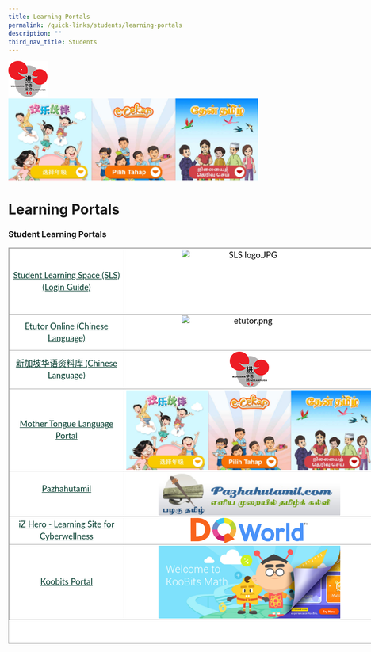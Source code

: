 ```yaml
---
title: Learning Portals
permalink: /quick-links/students/learning-portals
description: ""
third_nav_title: Students
---
```

![](/images/mandarin-campaign-logo.png)![](/images/MTL.jpg)


# **Learning Portals**

### Student Learning Portals

<table style="margin: auto; outline: 0px; padding: 0px; border-collapse: collapse; clear: both; border: 1px solid rgb(170, 170, 170); color: rgb(0, 0, 0); font-family: Lato, sans-serif; font-size: 17px; font-style: normal; font-variant-ligatures: normal; font-variant-caps: normal; font-weight: 400; letter-spacing: normal; orphans: 2; text-align: left; text-transform: none; white-space: normal; widows: 2; word-spacing: 0px; -webkit-text-stroke-width: 0px; background-color: rgb(255, 255, 255); text-decoration-thickness: initial; text-decoration-style: initial; text-decoration-color: initial; width: 740px; height: 800px;" class="ive_eobj_center iveo_table ives_tab_simple3"><tbody style="margin: 0px; outline: 0px; padding: 0px;"><tr style="margin: 0px; outline: 0px; padding: 0px;"><td style="margin: 0px; outline: 0px; padding: 2px; text-align: center; border: 1px solid rgb(170, 170, 170);"><div style="margin: 0px; outline: 0px; padding: 0px; line-height: 24px !important; color: rgb(0, 0, 0); font-family: Lato, sans-serif; font-size: 17px; font-weight: 400; text-align: center;"><a style="margin: 0px; outline: 0px; padding: 0px; color: rgb(3, 60, 46); text-decoration: underline;" target="_blank" href="https://vle.learning.moe.edu.sg/login">Student Learning Space (SLS)</a></div><div style="margin: 0px; outline: 0px; padding: 0px; line-height: 24px !important; color: rgb(0, 0, 0); font-family: Lato, sans-serif; font-size: 17px; font-weight: 400; text-align: center;"><a style="margin: 0px; outline: 0px; padding: 0px; color: rgb(3, 60, 46); text-decoration: underline;" target="_blank" href="https://static.learning.moe.edu.sg/UserGuide/login-troubleshooting.html">(Login Guide)</a></div></td><td style="margin: 0px; outline: 0px; padding: 2px; text-align: center; border: 1px solid rgb(170, 170, 170);" width="500px;"><img style="margin: auto; outline: 0px; padding: 0px; border: none; max-width: 100%; clear: both; display: block; width: 273px; height: 128px;" class="ive_eobj_center" alt="SLS logo.JPG" src="https://xishanpri.moe.edu.sg/qql/slot/u1226/SLS%20logo.JPG"></td></tr><tr style="margin: 0px; outline: 0px; padding: 0px;"><td style="margin: 0px; outline: 0px; padding: 2px; text-align: center; border: 1px solid rgb(170, 170, 170);"><div style="margin: 0px; outline: 0px; padding: 0px; line-height: 24px !important; color: rgb(0, 0, 0); font-family: Lato, sans-serif; font-size: 17px; font-weight: 400; text-align: center;"><a style="margin: 0px; outline: 0px; padding: 0px; color: rgb(3, 60, 46); text-decoration: underline;" target="_blank" href="https://www.ezhishi.net/Contents/">Etutor Online (Chinese Language)</a></div></td><td style="margin: 0px; outline: 0px; padding: 2px; text-align: center; border: 1px solid rgb(170, 170, 170);"><img style="margin: auto; outline: 0px; padding: 0px; border: none; max-width: 100%; clear: both; display: block; width: 273px; height: 68px;" class="ive_eobj_center" alt="etutor.png" src="https://xishanpri.moe.edu.sg/qql/slot/u540/Revamp%202018/Quick%20Links/Students/etutor.png"></td></tr><tr style="margin: 0px; outline: 0px; padding: 0px;"><td style="margin: 0px; outline: 0px; padding: 2px; text-align: center; border: 1px solid rgb(170, 170, 170);"><div style="margin: 0px; outline: 0px; padding: 0px; line-height: 24px !important; color: rgb(0, 0, 0); font-family: Lato, sans-serif; font-size: 17px; font-weight: 400; text-align: center;"><a style="margin: 0px; outline: 0px; padding: 0px; color: rgb(3, 60, 46); text-decoration: underline;" target="_blank" href="https://www.languagecouncils.sg/mandarin/ch/learning-resources/singaporean-mandarin-database/search?search=&amp;category=&amp;alp=e&amp;sortby=a-z&amp;page=1">新加坡华语资料库 (Chinese Language)</a></div></td><td style="margin: 0px; outline: 0px; padding: 2px; text-align: center; border: 1px solid rgb(170, 170, 170);"><img style="margin: auto; outline: 0px; padding: 0px; border: none; max-width: 25%; clear: both; display: block;" class="ive_eobj_center" alt="mandarin-campaign-logo.png" src="/images/mandarin-campaign-logo.png"></td></tr><tr style="margin: 0px; outline: 0px; padding: 0px;"><td style="margin: 0px; outline: 0px; padding: 2px; text-align: center; border: 1px solid rgb(170, 170, 170);"><div style="margin: 0px; outline: 0px; padding: 0px; line-height: 24px !important; color: rgb(0, 0, 0); font-family: Lato, sans-serif; font-size: 17px; font-weight: 400; text-align: center;"><a style="margin: 0px; outline: 0px; padding: 0px; color: rgb(3, 60, 46); text-decoration: underline;" target="_blank" href="https://www.mtl.moe.edu.sg/">Mother Tongue Language Portal</a></div></td><td style="margin: 0px; outline: 0px; padding: 2px; text-align: center; border: 1px solid rgb(170, 170, 170);"><img style="margin: auto; outline: 0px; padding: 0px; border: none; max-width: 100%; clear: both; display: block; width: 497px; height: 161px;" class="ive_eobj_center" alt="MTL.JPG" width="100%" src="/images/MTL.jpg"></td></tr><tr style="margin: 0px; outline: 0px; padding: 0px;"><td style="margin: 0px; outline: 0px; padding: 2px; text-align: center; border: 1px solid rgb(170, 170, 170);"><div style="margin: 0px; outline: 0px; padding: 0px; line-height: 24px !important; color: rgb(0, 0, 0); font-family: Lato, sans-serif; font-size: 17px; font-weight: 400; text-align: center;"><a style="margin: 0px; outline: 0px; padding: 0px; color: rgb(3, 60, 46); text-decoration: underline;" target="_blank" href="https://pazhahutamil.com/login/index.php">Pazhahutamil</a></div><br style="margin: 0px; outline: 0px; padding: 0px;"></td><td style="margin: 0px; outline: 0px; padding: 2px; text-align: center; border: 1px solid rgb(170, 170, 170);"><img style="margin: auto; outline: 0px; padding: 0px; border: none; max-width: 100%; clear: both; display: block; width: 367px; height: 87px;" class="ive_eobj_center" alt="Pazhahutamil Logo.PNG" src="/images/Pazhahutamil%20Logo.png"></td></tr><tr style="margin: 0px; outline: 0px; padding: 0px;"><td style="margin: 0px; outline: 0px; padding: 2px; text-align: center; border: 1px solid rgb(170, 170, 170);"><div style="margin: 0px; outline: 0px; padding: 0px; line-height: 24px !important; color: rgb(0, 0, 0); font-family: Lato, sans-serif; font-size: 17px; font-weight: 400; text-align: center;"><a style="margin: 0px; outline: 0px; padding: 0px; color: rgb(3, 60, 46); text-decoration: underline;" target="_blank" href="https://www.dqworld.net/#!/landing">iZ Hero - Learning Site for Cyberwellness</a></div></td><td style="margin: 0px; outline: 0px; padding: 2px; text-align: center; border: 1px solid rgb(170, 170, 170);"><img style="margin: auto; outline: 0px; padding: 0px; border: none; max-width: 100%; clear: both; display: block; width: 237px; height: 51px;" class="ive_eobj_center" alt="dqworld logo.png" src="/images/dqworld%20logo.png"></td></tr><tr style="margin: 0px; outline: 0px; padding: 0px;"><td style="margin: 0px; outline: 0px; padding: 2px; text-align: center; border: 1px solid rgb(170, 170, 170);"><div style="margin: 0px; outline: 0px; padding: 0px; line-height: 24px !important; color: rgb(0, 0, 0); font-family: Lato, sans-serif; font-size: 17px; font-weight: 400; text-align: center;"><a style="margin: 0px; outline: 0px; padding: 0px; color: rgb(3, 60, 46); text-decoration: underline;" target="_blank" href="https://problemsums.koobits.com/?utm_source=ruler&amp;utm_medium=cloudflare&amp;utm_campaign=login">Koobits Portal</a></div></td><td style="margin: 0px; outline: 0px; padding: 2px; text-align: center; border: 1px solid rgb(170, 170, 170);"><img style="margin: auto; outline: 0px; padding: 0px; border: none; max-width: 100%; clear: both; display: block; width: 367px; height: 147px;" class="ive_eobj_center" alt="Koobits.png" width="100%" src="/images/Koobits.png"></td></tr></tbody></table>